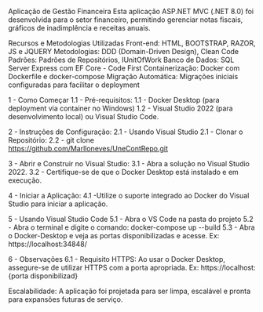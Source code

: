 Aplicação de Gestão Financeira
Esta aplicação ASP.NET MVC (.NET 8.0) foi desenvolvida para o setor financeiro, permitindo gerenciar notas fiscais, gráficos de inadimplência e receitas anuais.

Recursos e Metodologias Utilizadas
Front-end: HTML, BOOTSTRAP, RAZOR, JS e JQUERY
Metodologias: DDD (Domain-Driven Design), Clean Code
Padrões: Padrões de Repositórios, IUnitOfWork
Banco de Dados: SQL Server Express com EF Core - Code First
Containerização: Docker com Dockerfile e docker-compose
Migração Automática: Migrações iniciais configuradas para facilitar o deployment


1 - Como Começar
1.1 - Pré-requisitos:
	1.1 - Docker Desktop (para deployment via container no Windows)
	1.2 - Visual Studio 2022 (para desenvolvimento local) ou Visual Studio Code.

2 - Instruções de Configuração:
2.1 - Usando Visual Studio
	2.1 - Clonar o Repositório:
	2.2 - git clone https://github.com/Marlloneves/UneContRepo.git

3 - Abrir e Construir no Visual Studio:
	3.1 - Abra a solução no Visual Studio 2022.
	3.2 - Certifique-se de que o Docker Desktop está instalado e em execução.

4 - Iniciar a Aplicação:
	4.1 -Utilize o suporte integrado ao Docker do Visual Studio para iniciar a aplicação.

5 - Usando Visual Studio Code
   5.1 - Abra o VS Code na pasta do projeto
   5.2 - Abra o terminal e digite o comando: docker-compose up --build
   5.3 - Abra o Docker-Desktop e veja as portas disponibilizadas e acesse. Ex: https://localhost:34848/

6 - Observações
	6.1 - Requisito HTTPS: Ao usar o Docker Desktop, assegure-se de utilizar HTTPS com a porta apropriada. Ex: https://localhost:{porta disponibilizad}


Escalabilidade: A aplicação foi projetada para ser limpa, escalável e pronta para expansões futuras de serviço.